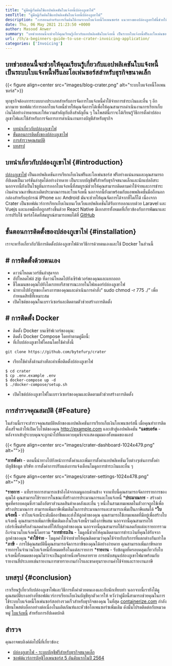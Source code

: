 ```yaml
---
title: "คู่มือผู้เริ่มต้นใช้แอปพลิเคชันใบแจ้งหนี้ปล่องภูเขาไฟ" 
seoTitle: "คู่มือผู้เริ่มต้นใช้แอปพลิเคชันใบแจ้งหนี้ปล่องภูเขาไฟ" 
description: "การสอนสำหรับการเริ่มต้นใช้งานระบบใบแจ้งหนี้โอเพนซอร์ส แนวทางของปล่องภูเขาไฟนี้ช่วยให้คุณคุ้นเคยกับแนวคิดและคุณสมบัติหลัก" 
date: Thu, 06 May 2021 21:23:50 +0000
author: Masood Anwer
summary: "บทช่วยสอนนี้จะช่วยให้คุณเรียนรู้เกี่ยวกับแอปพลิเคชันใบแจ้งหนี้ เป็นระบบใบแจ้งหนี้ฟรีและโอเพ่นซอร์สสำหรับธุรกิจขนาดเล็ก" 
url: /th/a-beginners-guide-to-use-crater-invoicing-application/
categories: ['Invoicing']
---
```


## บทช่วยสอนนี้จะช่วยให้คุณเรียนรู้เกี่ยวกับแอปพลิเคชันใบแจ้งหนี้ เป็นระบบใบแจ้งหนี้ฟรีและโอเพ่นซอร์สสำหรับธุรกิจขนาดเล็ก

{{< figure align=center src="images/blog-crater.png" alt="ระบบใบแจ้งหนี้โอเพนซอร์ส">}}

ทุกธุรกิจต้องการระบบบางประเภทสำหรับการจัดการใบแจ้งหนี้ค่าใช้จ่ายการชำระเงินและอื่น ๆ อีกมากมาย ซอฟต์แวร์การออกใบแจ้งหนี้ช่วยให้คุณจัดการได้เพื่อให้คุณสามารถดำเนินงานการเรียกเก็บเงินได้อย่างง่ายดายและให้ความสำคัญกับสิ่งสำคัญอื่น ๆ ในโพสต์นี้เราจะได้เรียนรู้วิธีการตั้งค่าปล่องภูเขาไฟและใช้สำหรับการจัดการการดำเนินงานทางบัญชีสำหรับธุรกิจ
  * [บทนำเกี่ยวกับปล่องภูเขาไฟ][1]
  * [ขั้นตอนการติดตั้งของปล่องภูเขาไฟ][2]
  * [การสำรวจคุณสมบัติ][3]
  * [บทสรุป][4]

## บทนำเกี่ยวกับปล่องภูเขาไฟ   {#introduction}
[ปล่องภูเขาไฟ][5] เป็นแอปพลิเคชันการเรียกเก็บเงินฟรีและโอเพ่นซอร์ส ฟรีอย่างแน่นอนและคุณสามารถอัปเดตเป็นเวอร์ชันล่าสุดได้อย่างง่ายดาย เป็นระบบบัญชีฟรีสำหรับธุรกิจขนาดเล็กและนักแปลอิสระ นอกจากนี้ยังเป็นโซลูชันการออกใบแจ้งหนี้ที่สมบูรณ์ช่วยให้คุณสามารถติดตามค่าใช้จ่ายและการชำระเงินคำนวณภาษีและผลิตประมาณการและใบแจ้งหนี้ นอกจากนี้ยังมาพร้อมกับแอพพลิเคชั่นมือถือนอกกล่องสำหรับอุปกรณ์ iPhone และ Android มันจะช่วยให้คุณจัดการได้จากที่ใดก็ได้ เนื่องจาก Crater เป็นซอฟต์แวร์การเรียกเก็บเงินบนเว็บเว็บแอปพลิเคชันได้รับการออกแบบด้วย Laravel และ Vuejs และแอพมือถือถูกสร้างขึ้นด้วย React Native มีเอกสารทั้งหมดที่เกี่ยวข้องกับการพัฒนาและการปรับใช้ ซอร์สโค้ดที่สมบูรณ์สามารถพบได้ที่ [GitHub][6]

## ขั้นตอนการติดตั้งของปล่องภูเขาไฟ   {#installation}
เราจะหารือเกี่ยวกับวิธีการติดตั้งปล่องภูเขาไฟด้วยวิธีการด้วยตนเองและใช้ Docker ในส่วนนี้

## # การติดตั้งด้วยตนเอง
  * ดาวน์โหลดเวอร์ชันล่าสุดจาก
  * อัปโหลดไฟล์ zip ที่ดาวน์โหลดไปยังเซิร์ฟเวอร์ของคุณและแยกออก
  * ชี้โดเมนของคุณไปยังไดเรกทอรีสาธารณะภายในโฟลเดอร์ปล่องภูเขาไฟ
  * นำทางไปยังรูทของโครงการของคุณและดำเนินการคำสั่ง“ sudo chmod -r 775 ./” เพื่อกำหนดสิทธิ์ที่เหมาะสม
  * เปิดไซต์ของคุณในเบราว์เซอร์และติดตามตัวช่วยสร้างการติดตั้ง

## # การติดตั้ง Docker
  * ติดตั้ง Docker บนเซิร์ฟเวอร์ของคุณ:
  * ติดตั้ง Docker Compose โดยทำตามคู่มือนี้:
  * ที่เก็บปล่องภูเขาไฟโคลนโดยใช้คำสั่งนี้
```
git clone https://github.com/bytefury/crater
```
  * เรียกใช้คำสั่งด้านล่างทีละคำเพื่อติดตั้งปล่องภูเขาไฟ
```
$ cd crater
$ cp .env.example .env
$ docker-compose up -d
$ ./docker-compose/setup.sh
```
  * เปิดไซต์ปล่องภูเขาไฟในเบราว์เซอร์ของคุณและติดตามตัวช่วยสร้างการติดตั้ง

## การสำรวจคุณสมบัติ   {#Feature}
ในส่วนนี้เราจะสำรวจคุณสมบัติหลักของแอปพลิเคชันการเรียกเก็บเงินโอเพนซอร์สนี้ เมื่อคุณทำการติดตั้งเสร็จแล้วให้เปิดเว็บไซต์ของคุณ http://example.com และเข้าสู่แอปพลิเคชัน
  ***แดชบอร์ด**  - หลังจากเข้าสู่ระบบคุณจะถูกนำไปที่แผงควบคุมซึ่งจะแสดงมุมมองทั้งหมดของแอป

{{< figure align=center src="images/crater-dashboard-1024x479.png" alt="">}}

  ***การตั้งค่า**  - ตอนนี้นำทางไปยังหน้าการตั้งค่าและเพิ่มการตั้งค่าแอปพลิเคชันเว็บต่างๆเช่นการตั้งค่าบัญชีข้อมูล บริษัท การตั้งค่าการปรับแต่งการแจ้งเตือนโมดูลการชำระเงินและอื่น ๆ

{{< figure align=center src="images/crater-settings-1024x478.png" alt="">}}

  ***รายการ**  - แท็บรายการสามารถเข้าถึงได้จากเมนูแถบด้านข้าง จากแท็บนี้คุณสามารถจัดการรายการของคุณได้ คุณสามารถใช้รายการในขณะที่สร้างการประมาณการและใบแจ้งหนี้
  ***ประมาณการ**  - สร้างคำพูดที่ครอบคลุมซึ่งรวมถึงอัตราส่วนลดสินค้าคงคลังและอื่น ๆ หนึ่งในสามเทมเพลตในตัวอาจถูกใช้เพื่อสร้างประมาณการ สามารถเพิ่มภาษีเพิ่มเติมในการประมาณการและสามารถเพิ่มเป็นภาษีผสมได้
  ***ใบแจ้งหนี้**  - ทำใบแจ้งหนี้ระดับมืออาชีพและส่งให้ลูกค้าของคุณ คุณสามารถใช้เทมเพลตที่มีอยู่เพื่อสร้างใบแจ้งหนี้ คุณสามารถเพิ่มภาษีเพิ่มเติมลงในใบแจ้งหนี้รวมถึงภาษีผสม นอกจากนี้คุณสามารถให้เปอร์เซ็นต์หรือส่วนลดค่าคงที่ให้กับลูกค้าของคุณ นอกจากนี้คุณสามารถใช้ส่วนลดกับแต่ละรายการรวมถึงจำนวนใบแจ้งหนี้โดยรวม
  ***การชำระเงิน**  - โมดูลนี้ช่วยให้คุณติดตามการชำระเงินที่คุณได้รับจากลูกค้าของคุณ
  ***ค่าใช้จ่าย**  - โมดูลค่าใช้จ่ายช่วยให้คุณติดตามว่าคุณใช้จ่ายกับบริการที่แตกต่างกันเท่าใด
  ***ภาษี**  - การใช้คุณสมบัตินี้คุณสามารถจัดการภาษีของคุณได้อย่างง่ายดาย คุณสามารถเพิ่มภาษีหลายรายการในจำนวนใบแจ้งหนี้ทั้งหมดหรือในแต่ละรายการ
  ***รายงาน**  - รับข้อมูลที่ครอบคลุมเกี่ยวกับใบแจ้งหนี้ทั้งหมดของคุณไม่ว่าจะเป็นลูกค้าหนึ่งหรือหลายราย การสนับสนุนปล่องภูเขาไฟมาพร้อมกับรายงานสี่ประเภทเช่นรายงานการขายรายงานกำไรและขาดทุนรายงานค่าใช้จ่ายและรายงานภาษี

## บทสรุป   {#conclusion}
เราเรียนรู้เกี่ยวกับปล่องภูเขาไฟและวิธีการตั้งค่าด้วยตนเองและกับนักเทียบท่า นอกจากนี้เรายังได้ดูคุณสมบัติบางอย่างที่ซอฟต์แวร์การเรียกเก็บเงินบัญชีทุกตัวควรให้ หวังว่าคู่มือนี้สามารถช่วยคุณในการใช้ระบบใบแจ้งหนี้โอเพ่นซอร์สอย่างรวดเร็วสำหรับธุรกิจของคุณ
ในที่สุด [containerize.com][7] กำลังเขียนโพสต์บล็อกอย่างต่อเนื่องในผลิตภัณฑ์และหัวข้อโอเพนซอร์ซเพิ่มเติม ดังนั้นโปรดติดต่อกับหมวดหมู่ [ใบแจ้งหนี้][8] สำหรับการอัปเดตปกติ

## สำรวจ
คุณอาจพบลิงค์ต่อไปนี้ที่เกี่ยวข้อง:
  * [ปล่องภูเขาไฟ - ระบบบัญชีฟรีสำหรับธุรกิจขนาดเล็ก][5]
  * [ซอฟต์แวร์การบัญชีโอเพนซอร์ส 5 อันดับแรกในปี 2564][9]

  
[1]: #Introduction
[2]: #Installation
[3]: #Feature
[4]: #Conclusion
[5]: https://products.containerize.com/invoicing/crater/
[6]: https://github.com/bytefury/crater
[7]: https://containerize.com
[8]: https://blog.containerize.com/category/invoicing/
[9]: https://blog.containerize.com/invoicing/top-5-open-source-accounting-software-in-the-year-2021/
